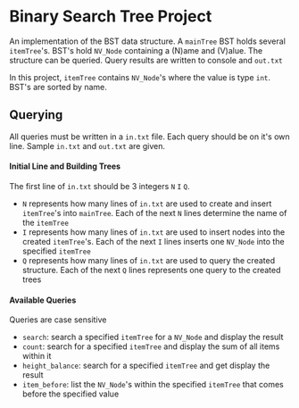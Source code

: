 # Binary Search Tree Project

An implementation of the BST data structure. A `mainTree` BST holds several `itemTree`'s. BST's hold `NV_Node` containing a (N)ame and (V)alue. The structure can be queried. Query results are written to console and `out.txt`

In this project, `itemTree` contains `NV_Node`'s where the value is type `int`. BST's are sorted by name.


## Querying

All queries must be written in a `in.txt` file. Each query should be on it's own line. Sample `in.txt` and `out.txt` are given.

#### Initial Line and Building Trees

The first line of `in.txt` should be 3 integers `N` `I` `Q`. 
- `N` represents how many lines of `in.txt` are used to create and insert `itemTree`'s into `mainTree`. Each of the next `N` lines determine the name of the `itemTree`
- `I` represents how many lines of `in.txt` are used to insert nodes into the created `itemTree`'s. Each of the next `I` lines inserts one `NV_Node` into the specified `itemTree`
- `Q` represents how many lines of `in.txt` are used to query the created structure. Each of the next `Q` lines represents one query to the created trees

#### Available Queries

Queries are case sensitive
- `search`: search a specified `itemTree` for a `NV_Node` and display the result
- `count`: search for a specified `itemTree` and display the sum of all items within it
- `height_balance`: search for a specified `itemTree` and get display the result
- `item_before`: list the `NV_Node`'s within the specified `itemTree` that comes before the specified value